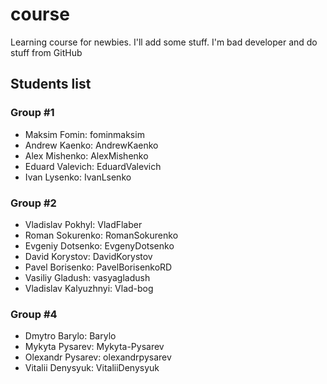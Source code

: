 # course

Learning course for newbies. I'll add some stuff. I'm bad developer and do stuff from GitHub

## Students list

### Group #1

- Maksim Fomin: fominmaksim
- Andrew Kaenko: AndrewKaenko
- Alex Mishenko: AlexMishenko
- Eduard Valevich: EduardValevich
- Ivan Lysenko: IvanLsenko

### Group #2
- Vladislav Pokhyl: VladFlaber
- Roman Sokurenko: RomanSokurenko
- Evgeniy Dotsenko: EvgenyDotsenko
- David Korystov: DavidKorystov
- Pavel Borisenko: PavelBorisenkoRD
- Vasiliy Gladush: vasyagladush
- Vladislav Kalyuzhnyi: Vlad-bog

### Group #4
- Dmytro Barylo: Barylo
- Mykyta Pysarev: Mykyta-Pysarev
- Olexandr Pysarev: olexandrpysarev
- Vitalii Denysyuk: VitaliiDenysyuk

